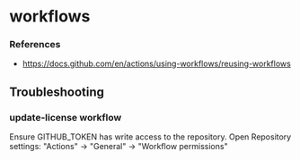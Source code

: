 # workflows

### References

- https://docs.github.com/en/actions/using-workflows/reusing-workflows

## Troubleshooting

### update-license workflow

Ensure GITHUB_TOKEN has write access to the repository.
Open Repository settings: "Actions" -> "General" -> "Workflow permissions"
